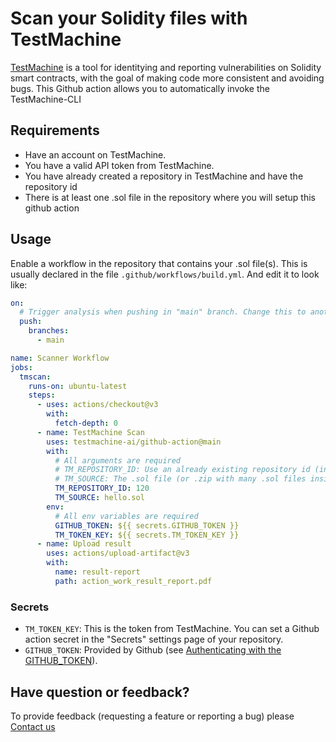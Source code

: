 # Scan your Solidity files with TestMachine

[TestMachine](https://TestMachine.ai) is a tool for identitying and reporting vulnerabilities on Solidity smart contracts, with the goal of making code more consistent and avoiding bugs. This Github action allows you to automatically invoke the TestMachine-CLI

## Requirements

- Have an account on TestMachine.
- You have a valid API token from TestMachine.
- You have already created a repository in TestMachine and have the repository id
- There is at least one .sol file in the repository where you will setup this github action

## Usage

Enable a workflow in the repository that contains your .sol file(s). This is usually declared in the file `.github/workflows/build.yml`. And edit it to look like:

```yaml
on:
  # Trigger analysis when pushing in "main" branch. Change this to another branch if you need to
  push:
    branches:
      - main

name: Scanner Workflow
jobs:
  tmscan:
    runs-on: ubuntu-latest
    steps:
      - uses: actions/checkout@v3
        with:
          fetch-depth: 0
      - name: TestMachine Scan
        uses: testmachine-ai/github-action@main
        with:
          # All arguments are required
          # TM_REPOSITORY_ID: Use an already existing repository id (in this example: 120)
          # TM_SOURCE: The .sol file (or .zip with many .sol files inside) that you want to analyze (in this example: hello.sol)
          TM_REPOSITORY_ID: 120
          TM_SOURCE: hello.sol
        env:
          # All env variables are required
          GITHUB_TOKEN: ${{ secrets.GITHUB_TOKEN }}
          TM_TOKEN_KEY: ${{ secrets.TM_TOKEN_KEY }}
      - name: Upload result
        uses: actions/upload-artifact@v3
        with:
          name: result-report
          path: action_work_result_report.pdf
```

### Secrets

- `TM_TOKEN_KEY`: This is the token from TestMachine. You can set a Github action secret in the "Secrets" settings page of your repository.
- `GITHUB_TOKEN`: Provided by Github (see [Authenticating with the GITHUB_TOKEN](https://help.github.com/en/actions/automating-your-workflow-with-github-actions/authenticating-with-the-github_token)).

## Have question or feedback?

To provide feedback (requesting a feature or reporting a bug) please [Contact us](https://TestMachine.ai)

